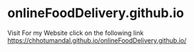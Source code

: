 # onlineFoodDelivery.github.io

Visit For my Website click on the following link
https://chhotumandal.github.io/onlineFoodDelivery.github.io/
